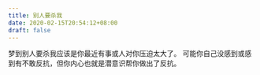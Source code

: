 ```yaml
---
title: 别人要杀我
date: 2020-02-15T20:54:12+08:00
draft: false
---
```


梦到别人要杀我应该是你最近有事或人对你压迫太大了。
可能你自己没感到或感到有不敢反抗，但你内心也就是潜意识帮你做出了反抗。
